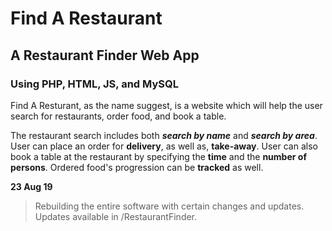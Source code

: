 # Find A Restaurant
## A Restaurant Finder Web App
### Using PHP, HTML, JS, and MySQL
Find A Resturant, as the name suggest, is a website which will help the user search for restaurants, order food, and book a table.

The restaurant search includes both ***search by name*** and ***search by area***.
User can place an order for **delivery**, as well as, **take-away**.
User can also book a table at the restaurant by specifying the **time** and the **number of persons**.
Ordered food's progression can be **tracked** as well.

**23 Aug 19**
> Rebuilding the entire software with certain changes and updates. Updates available in /RestaurantFinder.